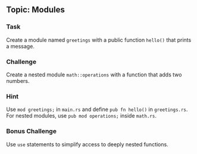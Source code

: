 ## Topic: Modules

### Task
Create a module named `greetings` with a public function `hello()` that prints a message.

### Challenge
Create a nested module `math::operations` with a function that adds two numbers.

### Hint
Use `mod greetings;` in `main.rs` and define `pub fn hello()` in `greetings.rs`. For nested modules, use `pub mod operations;` inside `math.rs`.

### Bonus Challenge
Use `use` statements to simplify access to deeply nested functions.